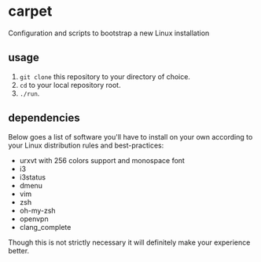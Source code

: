 carpet
======

Configuration and scripts to bootstrap a new Linux installation

usage
------
1. `git clone` this repository to your directory of choice.
2. `cd` to your local repository root.
3. `./run`.

dependencies
------------
Below goes a list of software you'll have to install on your own
according to your Linux distribution rules and best-practices:

- urxvt with 256 colors support and monospace font
- i3
- i3status
- dmenu
- vim
- zsh
- oh-my-zsh
- openvpn
- clang_complete

Though this is not strictly necessary it will definitely make your
experience better.
